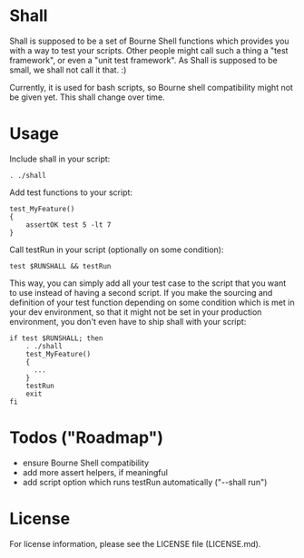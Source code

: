 Shall
=====

Shall is supposed to be a set of Bourne Shell functions which provides you with a way to test your scripts. Other people might call such a thing a "test framework", or even a "unit test framework". As Shall is supposed to be small, we shall not call it that. :)

Currently, it is used for bash scripts, so Bourne shell compatibility might not be given yet. This shall change over time.

Usage
=====

Include shall in your script:

    . ./shall

Add test functions to your script:

    test_MyFeature()
    {
        assertOK test 5 -lt 7
    }

Call testRun in your script (optionally on some condition):

    test $RUNSHALL && testRun

This way, you can simply add all your test case to the script that you want to use instead of having a second script. If you make the sourcing and definition of your test function depending on some condition which is met in your dev environment, so that it might not be set in your production environment, you don't even have to ship shall with your script:

    if test $RUNSHALL; then
        . ./shall
        test_MyFeature()
        {
          ...
        }
        testRun
        exit
    fi

Todos ("Roadmap")
=================

- ensure Bourne Shell compatibility
- add more assert helpers, if meaningful
- add script option which runs testRun automatically ("--shall run")


License
=======

For license information, please see the LICENSE file (LICENSE.md).
